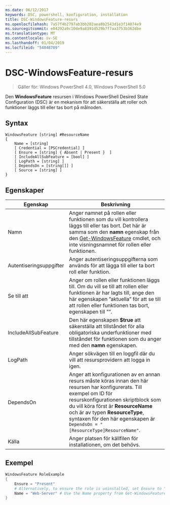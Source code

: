 ```yaml
---
ms.date: 06/12/2017
keywords: DSC, powershell, konfiguration, installation
title: DSC-WindowsFeature-resurs
ms.openlocfilehash: 7a57f4b2797ab3bb202aea8b2543d1e3f14074e9
ms.sourcegitcommit: e04292a9c10de9a8391d529b7f7aa3753b362dbe
ms.translationtype: MT
ms.contentlocale: sv-SE
ms.lasthandoff: 01/04/2019
ms.locfileid: "54048709"
---
```

# <a name="dsc-windowsfeature-resource"></a>DSC-WindowsFeature-resurs

> Gäller för: Windows PowerShell 4.0, Windows PowerShell 5.0

Den **WindowsFeature** resursen i Windows PowerShell Desired State Configuration (DSC) är en mekanism för att säkerställa att roller och funktioner läggs till eller tas bort på målnoden.

## <a name="syntax"></a>Syntax

```
WindowsFeature [string] #ResourceName
{
    Name = [string]
    [ Credential = [PSCredential] ]
    [ Ensure = [string] { Absent | Present }  ]
    [ IncludeAllSubFeature = [bool] ]
    [ LogPath = [string] ]
    [ DependsOn = [string[]] ]
    [ Source = [string] ]
}
```

## <a name="properties"></a>Egenskaper

|  Egenskap  |  Beskrivning   |
|---|---|
| Namn| Anger namnet på rollen eller funktionen som du vill kontrollera läggs till eller tas bort. Det här är samma som den __namn__ egenskap från den [Get-WindowsFeature](/powershell/module/servermanager/Get-WindowsFeature) cmdlet, och inte visningsnamnet för rollen eller funktionen.|
| Autentiseringsuppgifter| Anger autentiseringsuppgifterna som används för att lägga till eller ta bort roll eller funktion.|
| Se till att| Anger om rollen eller funktionen läggs till. Om du vill se till att rollen eller funktionen är har lagts till, ange den här egenskapen ”aktuella” för att se till att rollen eller funktionen tas bort, egenskapen till ””.|
| IncludeAllSubFeature| Den här egenskapen __$true__ att säkerställa att tillståndet för alla obligatoriska underfunktioner med tillståndet för funktionen som du anger med den __namn__ egenskapen.|
| LogPath| Anger sökvägen till en loggfil där du vill att resursprovidern att logga in igen.|
| DependsOn| Anger att konfigurationen av en annan resurs måste köras innan den här resursen har konfigurerats. Till exempel om ID för resurskonfigurationen skriptblock som du vill köra först är __ResourceName__ och är av typen __ResourceType__, syntaxen för den här egenskapen är `DependsOn = "[ResourceType]ResourceName"`.|
| Källa| Anger platsen för källfilen för installationen, om det behövs.|

## <a name="example"></a>Exempel
```powershell
WindowsFeature RoleExample
{
    Ensure = "Present"
    # Alternatively, to ensure the role is uninstalled, set Ensure to "Absent"
    Name = "Web-Server" # Use the Name property from Get-WindowsFeature
}
```